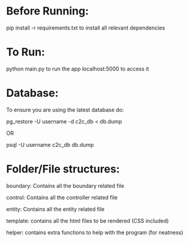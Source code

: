 # Before Running:
 pip install -r requirements.txt to install all relevant dependencies
 
 
 # To Run:
 python main.py to run the app
 localhost:5000 to access it
 


# Database:
To ensure you are using the latest database do:

pg_restore -U username -d c2c_db < db.dump

OR

psql -U username c2c_db db.dump



# Folder/File structures:

boundary: Contains all the boundary related file

control: Contains all the controller related file

entity: Contains all the entity related file

template: contains all the html files to be rendered (CSS included)

helper: contains extra functions to help with the program (for neatness)
